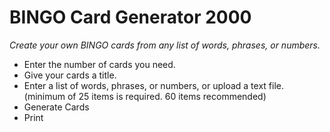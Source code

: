 # BINGO Card Generator 2000
_Create your own BINGO cards from any list of words, phrases, or numbers._

- Enter the number of cards you need.
- Give your cards a title.
- Enter a list of words, phrases, or numbers, or upload a text file. (minimum of 25 items is required. 60 items recommended)
- Generate Cards
- Print
